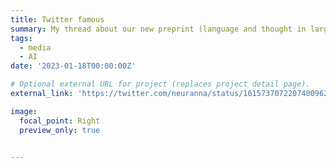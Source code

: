 ```yaml
---
title: Twitter famous
summary: My thread about our new preprint (language and thought in large language models) got >1,000 likes in the first day!
tags:
  - media
  - AI
date: '2023-01-18T00:00:00Z'

# Optional external URL for project (replaces project detail page).
external_link: 'https://twitter.com/neuranna/status/1615737072207400962'

image:
  focal_point: Right
  preview_only: true


---
```

